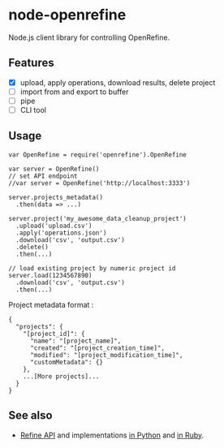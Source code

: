 
node-openrefine
===============

Node.js client library for controlling OpenRefine.

Features
--------

* [x] upload, apply operations, download results, delete project
* [ ] import from and export to buffer
* [ ] pipe
* [ ] CLI tool

Usage
-----

```
var OpenRefine = require('openrefine').OpenRefine

var server = OpenRefine()
// set API endpoint
//var server = OpenRefine('http://localhost:3333')

server.projects_metadata()
  .then(data => ...)

server.project('my_awesome_data_cleanup_project')
  .upload('upload.csv')
  .apply('operations.json')
  .download('csv', 'output.csv')
  .delete()
  .then(...)

// load existing project by numeric project id
server.load(1234567890)
  .download('csv', 'output.csv')
  .then(...)
```

Project metadata format :

```
{
  "projects": {
    "[project_id]": {
      "name": "[project_name]",
      "created": "[project_creation_time]",
      "modified": "[project_modification_time]",
      "customMetadata": {}
    },
    ...[More projects]...
  }
}
```

See also
--------

* [Refine API](https://github.com/maxogden/refine-python/wiki/Refine-API) and implementations [in Python](https://github.com/maxogden/refine-python/) and [in Ruby](https://github.com/maxogden/refine-ruby).
